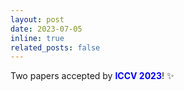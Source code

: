 ```yaml
---
layout: post
date: 2023-07-05
inline: true
related_posts: false
---
```


Two papers accepted by **<span style="color:blue">ICCV 2023</span>**! :sparkles: 
